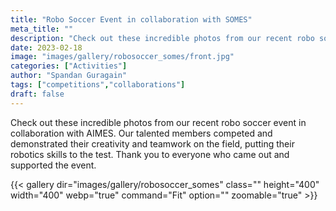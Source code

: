 ```yaml
---
title: "Robo Soccer Event in collaboration with SOMES"
meta_title: ""
description: "Check out these incredible photos from our recent robo soccer event in collaboration with AIMES"
date: 2023-02-18
image: "images/gallery/robosoccer_somes/front.jpg"
categories: ["Activities"]
author: "Spandan Guragain"
tags: ["competitions","collaborations"]
draft: false
---
```


Check out these incredible photos from our recent robo soccer event in collaboration with AIMES. Our talented members competed and demonstrated their creativity and teamwork on the field, putting their robotics skills to the test. Thank you to everyone who came out and supported the event.

{{< gallery dir="images/gallery/robosoccer_somes" class="" height="400" width="400" webp="true" command="Fit" option="" zoomable="true" >}}

